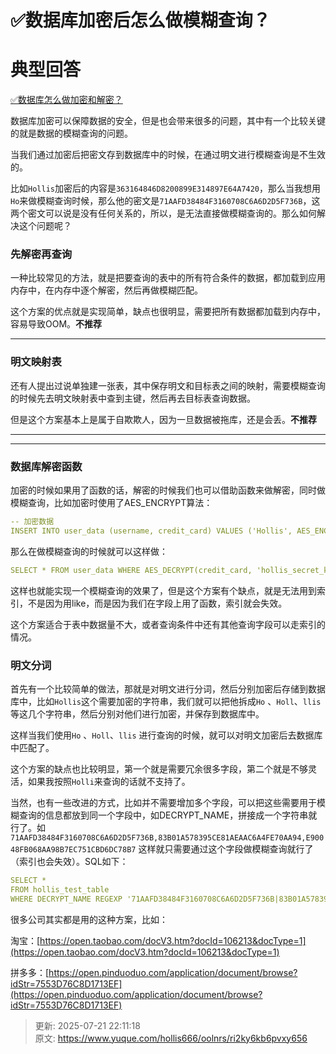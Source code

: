 # ✅数据库加密后怎么做模糊查询？

# 典型回答


[✅数据库怎么做加密和解密？](https://www.yuque.com/hollis666/oolnrs/xg32pfnstsrh9pdp)



数据库加密可以保障数据的安全，但是也会带来很多的问题，其中有一个比较关键的就是数据的模糊查询的问题。



当我们通过加密后把密文存到数据库中的时候，在通过明文进行模糊查询是不生效的。



比如`Hollis`加密后的内容是`363164846D8200899E314897E64A7420`，那么当我想用`Ho`来做模糊查询时候，那么他的密文是`71AAFD38484F3160708C6A6D2D5F736B`，这两个密文可以说是没有任何关系的，所以，是无法直接做模糊查询的。那么如何解决这个问题呢？



### 先解密再查询


一种比较常见的方法，就是把要查询的表中的所有符合条件的数据，都加载到应用内存中，在内存中逐个解密，然后再做模糊匹配。



这个方案的优点就是实现简单，缺点也很明显，需要把所有数据都加载到内存中，容易导致OOM。**不推荐**

****

### 明文映射表


还有人提出过说单独建一张表，其中保存明文和目标表之间的映射，需要模糊查询的时候先去明文映射表中查到主键，然后再去目标表查询数据。



但是这个方案基本上是属于自欺欺人，因为一旦数据被拖库，还是会丢。**不推荐**

****

****

### 数据库解密函数


加密的时候如果用了函数的话，解密的时候我们也可以借助函数来做解密，同时做模糊查询，比如加密时使用了AES_ENCRYPT算法：



```yaml
-- 加密数据
INSERT INTO user_data (username, credit_card) VALUES ('Hollis', AES_ENCRYPT('1234-5678-9012-3456', 'hollis_secret_key'));
```





那么在做模糊查询的时候就可以这样做：



```yaml
SELECT * FROM user_data WHERE AES_DECRYPT(credit_card, 'hollis_secret_key') like 'Hol%';
```



这样也就能实现一个模糊查询的效果了，但是这个方案有个缺点，就是无法用到索引，不是因为用like，而是因为我们在字段上用了函数，索引就会失效。



这个方案适合于表中数据量不大，或者查询条件中还有其他查询字段可以走索引的情况。



### 明文分词


首先有一个比较简单的做法，那就是对明文进行分词，然后分别加密后存储到数据库中，比如`Hollis`这个需要加密的字符串，我们就可以把他拆成`Ho` 、`Holl`、`llis`等这几个字符串，然后分别对他们进行加密，并保存到数据库中。



这样当我们使用`Ho` 、`Holl`、`llis` 进行查询的时候，就可以对明文加密后去数据库中匹配了。



这个方案的缺点也比较明显，第一个就是需要冗余很多字段，第二个就是不够灵活，如果我按照`Holli`来查询的话就不支持了。



当然，也有一些改进的方式，比如并不需要增加多个字段，可以把这些需要用于模糊查询的信息都放到同一个字段中，如DECRYPT_NAME，拼接成一个字符串就行了。如`71AAFD38484F3160708C6A6D2D5F736B,83B01A578395CE81AEAAC6A4FE70AA94,E90048FB068AA98B7EC751CBD6DC78B7` 这样就只需要通过这个字段做模糊查询就行了（索引也会失效）。SQL如下：



```yaml
SELECT *
FROM hollis_test_table
WHERE DECRYPT_NAME REGEXP '71AAFD38484F3160708C6A6D2D5F736B|83B01A578395CE81AEAAC6A4FE70AA94|E90048FB068AA98B7EC751CBD6DC78B7';
```





很多公司其实都是用的这种方案，比如：



淘宝：[https://open.taobao.com/docV3.htm?docId=106213&docType=1](https://open.taobao.com/docV3.htm?docId=106213&docType=1)



拼多多：[https://open.pinduoduo.com/application/document/browse?idStr=7553D76C8D1713EF](https://open.pinduoduo.com/application/document/browse?idStr=7553D76C8D1713EF)



> 更新: 2025-07-21 22:11:18  
> 原文: <https://www.yuque.com/hollis666/oolnrs/ri2ky6kb6pvxy656>
